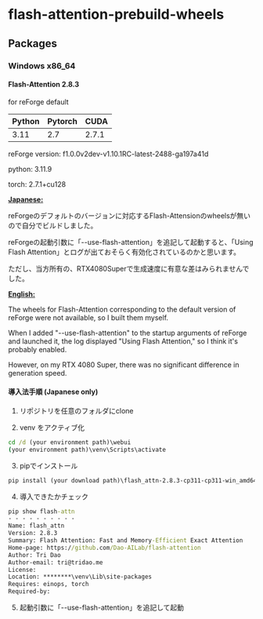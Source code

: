 # flash-attention-prebuild-wheels

## Packages

### Windows x86_64

#### Flash-Attention 2.8.3

for reForge default

| Python | Pytorch | CUDA  |
| ------ | ------- | ----- |
| 3.11   | 2.7     | 2.7.1 |

reForge version: f1.0.0v2dev-v1.10.1RC-latest-2488-ga197a41d

python: 3.11.9

torch: 2.7.1+cu128



**<u>Japanese:</u>**

reForgeのデフォルトのバージョンに対応するFlash-Attensionのwheelsが無いので自分でビルドしました。

reForgeの起動引数に「--use-flash-attention」を追記して起動すると、「Using Flash Attention」とログが出ておそらく有効化されているのかと思います。

ただし、当方所有の、RTX4080Superで生成速度に有意な差はみられませんでした。



**<u>English:</u>**

The wheels for Flash-Attention corresponding to the default version of reForge were not available, so I built them myself.

When I added "--use-flash-attention" to the startup arguments of reForge and launched it, the log displayed "Using Flash Attention," so I think it's probably enabled.

However, on my RTX 4080 Super, there was no significant difference in generation speed.



#### 導入法手順 (Japanese only)

1. リポジトリを任意のフォルダにclone

2. venv をアクティブ化

```bat
cd /d (your environment path)\webui
(your environment path)\venv\Scripts\activate
```

3. pipでインストール

```bat
pip install (your download path)\flash_attn-2.8.3-cp311-cp311-win_amd64.whl
```

4. 導入できたかチェック

```bat
pip show flash-attn
- - - - - - - - - -
Name: flash_attn
Version: 2.8.3
Summary: Flash Attention: Fast and Memory-Efficient Exact Attention
Home-page: https://github.com/Dao-AILab/flash-attention
Author: Tri Dao
Author-email: tri@tridao.me
License:
Location: ********\venv\Lib\site-packages
Requires: einops, torch
Required-by:
```

5. 起動引数に「--use-flash-attention」を追記して起動





